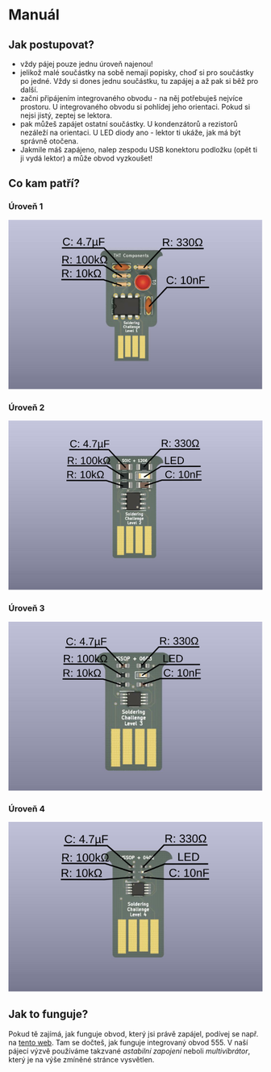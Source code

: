 # Manuál

## Jak postupovat?

- vždy pájej pouze jednu úroveň najenou!
- jelikož malé součástky na sobě nemají popisky, choď si pro součástky po jedné.
  Vždy si dones jednu součástku, tu zapájej a až pak si běž pro další.
- začni připájením integrovaného obvodu - na něj potřebuješ nejvíce prostoru. U
  integrovaného obvodu si pohlídej jeho orientaci. Pokud si nejsi jistý, zeptej
  se lektora.
- pak můžeš zapájet ostatní součástky. U kondenzátorů a rezistorů nezáleží na
  orientaci. U LED diody ano - lektor ti ukáže, jak má být správně otočena.
- Jakmile máš zapájeno, nalep zespodu USB konektoru podložku (opět ti ji vydá
  lektor) a může obvod vyzkoušet!

## Co kam patří?

### Úroveň 1

![L1](assets/labels-L1.svg)


### Úroveň 2

![L2](assets/labels-L2.svg)

### Úroveň 3

![L3](assets/labels-L3.svg)

### Úroveň 4

![L4](assets/labels-L4.svg)


## Jak to funguje?

Pokud tě zajímá, jak funguje obvod, který jsi právě zapájel, podívej se např. na
[tento web](https://www.mylms.cz/zapojeni-casovace-555/). Tam se dočteš, jak
funguje integrovaný obvod 555. V naší pájecí výzvě používáme takzvané *astabilní
zapojení* neboli *multivíbrátor*, který je na výše zmíněné stránce vysvětlen.
